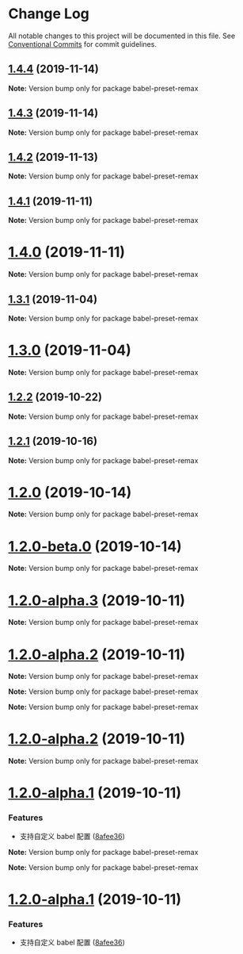 # Change Log

All notable changes to this project will be documented in this file.
See [Conventional Commits](https://conventionalcommits.org) for commit guidelines.

## [1.4.4](https://github.com/remaxjs/remax/compare/v1.4.3...v1.4.4) (2019-11-14)

**Note:** Version bump only for package babel-preset-remax

## [1.4.3](https://github.com/remaxjs/remax/compare/v1.4.2...v1.4.3) (2019-11-14)

**Note:** Version bump only for package babel-preset-remax

## [1.4.2](https://github.com/remaxjs/remax/compare/v1.4.1...v1.4.2) (2019-11-13)

**Note:** Version bump only for package babel-preset-remax

## [1.4.1](https://github.com/remaxjs/remax/compare/v1.4.0...v1.4.1) (2019-11-11)

**Note:** Version bump only for package babel-preset-remax

# [1.4.0](https://github.com/remaxjs/remax/compare/v1.3.1...v1.4.0) (2019-11-11)

**Note:** Version bump only for package babel-preset-remax

## [1.3.1](https://github.com/remaxjs/remax/compare/v1.3.0...v1.3.1) (2019-11-04)

**Note:** Version bump only for package babel-preset-remax

# [1.3.0](https://github.com/remaxjs/remax/compare/v1.2.2...v1.3.0) (2019-11-04)

**Note:** Version bump only for package babel-preset-remax

## [1.2.2](https://github.com/remaxjs/remax/compare/v1.2.1...v1.2.2) (2019-10-22)

**Note:** Version bump only for package babel-preset-remax

## [1.2.1](https://github.com/remaxjs/remax/compare/v1.2.0...v1.2.1) (2019-10-16)

**Note:** Version bump only for package babel-preset-remax

# [1.2.0](https://github.com/remaxjs/remax/compare/v1.2.0-beta.0...v1.2.0) (2019-10-14)

**Note:** Version bump only for package babel-preset-remax

# [1.2.0-beta.0](https://github.com/remaxjs/remax/compare/v1.2.0-alpha.3...v1.2.0-beta.0) (2019-10-14)

**Note:** Version bump only for package babel-preset-remax

# [1.2.0-alpha.3](https://github.com/remaxjs/remax/compare/v1.2.0-alpha.2...v1.2.0-alpha.3) (2019-10-11)

**Note:** Version bump only for package babel-preset-remax

# [1.2.0-alpha.2](https://github.com/remaxjs/remax/compare/v1.2.0-alpha.1...v1.2.0-alpha.2) (2019-10-11)

**Note:** Version bump only for package babel-preset-remax

**Note:** Version bump only for package babel-preset-remax

**Note:** Version bump only for package babel-preset-remax

# [1.2.0-alpha.2](https://github.com/remaxjs/remax/compare/v1.2.0-alpha.1...v1.2.0-alpha.2) (2019-10-11)

**Note:** Version bump only for package babel-preset-remax

# [1.2.0-alpha.1](https://github.com/remaxjs/remax/compare/v1.1.3...v1.2.0-alpha.1) (2019-10-11)

### Features

- 支持自定义 babel 配置 ([8afee36](https://github.com/remaxjs/remax/commit/8afee36))

**Note:** Version bump only for package babel-preset-remax

**Note:** Version bump only for package babel-preset-remax

# [1.2.0-alpha.1](https://github.com/remaxjs/remax/compare/v1.1.3...v1.2.0-alpha.1) (2019-10-11)

### Features

- 支持自定义 babel 配置 ([8afee36](https://github.com/remaxjs/remax/commit/8afee36))
